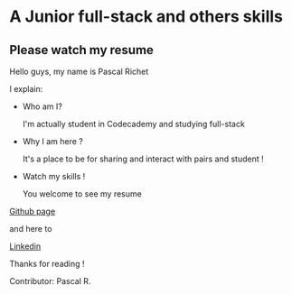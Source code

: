 # A Junior full-stack and others skills 

## Please watch my resume

Hello guys, my name is Pascal Richet

I explain:

* Who am I?

	I'm actually student in Codecademy and studying full-stack

* Why I am here ?

	It's a place to be for sharing and interact with pairs and student !

* Watch my skills !

	You welcome to see my resume

[Github page](https://github.com/PascalR2014/PascalR2014.github.io/blob/master/index.html)

and here to

[Linkedin](https://www.linkedin.com/in/pascal-richet-it-student)

Thanks for reading !

Contributor: Pascal R.
